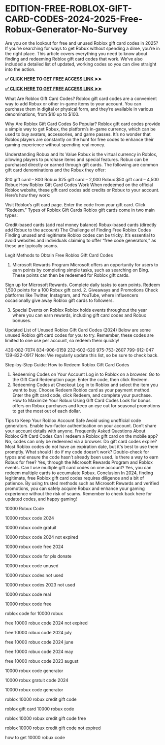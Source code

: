  # EDITION-FREE-ROBLOX-GIFT-CARD-CODES-2024-2025-Free-Robux-Generator-No-Survey
Are you on the lookout for free and unused Roblox gift card codes in 2025? If you’re searching for ways to get Robux without spending a dime, you’re in the right place. This article covers everything you need to know about finding and redeeming Roblox gift card codes that work. We’ve also included a detailed list of updated, working codes so you can dive straight into the action.

**[✅ CLICK HERE TO GET FREE ACCESS LINK ➤➤](https://www.footlogix.com/Footlogix/media/Before-and-After/rubloxgcardsjr.html)**

**[✅ CLICK HERE TO GET FREE ACCESS LINK ➤➤](https://www.footlogix.com/Footlogix/media/Before-and-After/rubloxgcardsjr.html)**


What Are Roblox Gift Card Codes?
Roblox gift card codes are a convenient way to add Robux or other in-game items to your account. You can purchase them in digital or physical form, and they’re available in various denominations, from $10 up to $100.

Why Are Roblox Gift Card Codes So Popular?
Roblox gift card codes provide a simple way to get Robux, the platform’s in-game currency, which can be used to buy avatars, accessories, and game passes. It’s no wonder that Roblox players are constantly on the hunt for free codes to enhance their gaming experience without spending real money.

Understanding Robux and Its Value
Robux is the virtual currency in Roblox, allowing players to purchase items and special features. Robux can be purchased directly or earned through gift cards. The following are common gift card denominations and the Robux they offer:

$10 gift card – 800 Robux
$25 gift card – 2,000 Robux
$50 gift card – 4,500 Robux
How Roblox Gift Card Codes Work
When redeemed on the official Roblox website, these gift card codes add credits or Robux to your account. Here’s how they work:

Visit Roblox’s gift card page.
Enter the code from your gift card.
Click “Redeem.”
Types of Roblox Gift Cards
Roblox gift cards come in two main types:

Credit-based cards (add real money balance)
Robux-based cards (directly add Robux to the account)
The Challenge of Finding Free Roblox Codes
Finding unused and legitimate Roblox codes can be tricky. It’s essential to avoid websites and individuals claiming to offer “free code generators,” as these are typically scams.

Legit Methods to Obtain Free Roblox Gift Card Codes
1. Microsoft Rewards Program
Microsoft offers an opportunity for users to earn points by completing simple tasks, such as searching on Bing. These points can then be redeemed for Roblox gift cards.

Sign up for Microsoft Rewards.
Complete daily tasks to earn points.
Redeem 1,500 points for a 100 Robux gift card.
2. Giveaways and Promotions
Check platforms like Twitter, Instagram, and YouTube, where influencers occasionally give away Roblox gift cards to followers.

3. Special Events on Roblox
Roblox holds events throughout the year where you can earn rewards, including gift card codes and Robux bonuses.

Updated List of Unused Roblox Gift Card Codes (2024)
Below are some unused Roblox gift card codes for you to try. Remember, these codes are limited to one use per account, so redeem them quickly!

436-082-7074
834-906-0159
232-602-620
975-753-2607
799-912-047
139-822-0917
Note: We regularly update this list, so be sure to check back.



Step-by-Step Guide: How to Redeem Roblox Gift Card Codes
1. Redeeming Codes on Your Account
Log in to Roblox on a browser.
Go to the Gift Card Redemption page.
Enter the code, then click Redeem.
2. Redeeming Codes at Checkout
Log in to Roblox and select the item you want to buy.
Choose Redeem Roblox card as your payment method.
Enter the gift card code, click Redeem, and complete your purchase.
How to Maximize Your Robux Using Gift Card Codes
Look for bonus offers on Robux purchases and keep an eye out for seasonal promotions to get the most out of each dollar.

Tips to Keep Your Roblox Account Safe
Avoid using unofficial code generators.
Enable two-factor authentication on your account.
Don’t share your account details with anyone.
Frequently Asked Questions About Roblox Gift Card Codes
Can I redeem a Roblox gift card on the mobile app?
No, codes can only be redeemed via a browser.
Do gift card codes expire?
Most Roblox codes do not have an expiration date, but it's best to use them promptly.
What should I do if my code doesn’t work?
Double-check for typos and ensure the code hasn’t already been used.
Is there a way to earn Robux for free?
Yes, through the Microsoft Rewards Program and Roblox events.
Can I use multiple gift card codes on one account?
Yes, you can redeem multiple cards to accumulate Robux.
Conclusion
In 2024, finding legitimate, free Roblox gift card codes requires diligence and a bit of patience. By using trusted methods such as Microsoft Rewards and verified promotions, you can safely acquire Robux and enhance your gaming experience without the risk of scams. Remember to check back here for updated codes, and happy gaming!

10000 Robux Code

10000 robux code 2024

10000 robux code gratuit

10000 robux code 2024 not expired

10000 robux code free 2024

10000 robux code for pls donate

10000 robux code unused

10000 robux codes not used

10000 robux codes 2023 not used

10000 robux code real

10000 robux code free

roblox code for 10000 robux

free 10000 robux code 2024 not expired

free 10000 robux code 2024 july

free 10000 robux code 2024 june

free 10000 robux code 2024 may

free 10000 robux code 2023 august

10000 robux code generator

10000 robux gratuit code 2024

10000 robux code generator 

roblox 10000 robux credit gift code

roblox gift card 10000 robux code

roblox 10000 robux credit gift code free

roblox 10000 robux credit gift code not expired

how to get 10000 robux code
